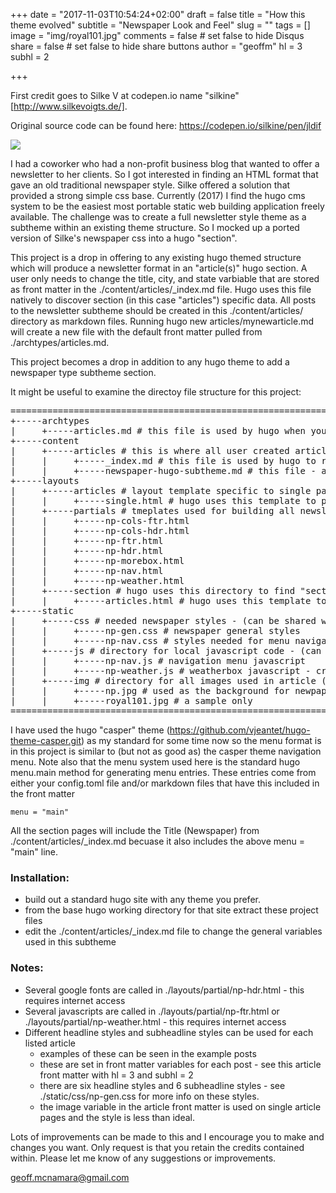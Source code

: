 +++
date = "2017-11-03T10:54:24+02:00"
draft = false
title = "How this theme evolved"
subtitle = "Newspaper Look and Feel"
slug = ""
tags = []
image = "img/royal101.jpg"
comments = false	# set false to hide Disqus
share = false	# set false to hide share buttons
author = "geoffm"
hl = 3
subhl = 2

+++

First credit goes to Silke V at codepen.io name "silkine" [http://www.silkevoigts.de/].


Original source code can be found here: https://codepen.io/silkine/pen/jldif


![](/img/newspaper-hugo-subtheme.png)


I had a coworker who had a non-profit business blog that wanted to offer a newsletter to her clients.
So I got interested in finding an HTML format that gave an old traditional newspaper style.
Silke offered a solution that provided a strong simple css base. Currently (2017) I find
the hugo cms system to be the easiest most portable static web building application freely available.
The challenge was to create a full newsletter style theme as a subtheme within an existing theme
structure. So I mocked up a ported version of Silke's newspaper css into a hugo "section".

This project is a drop in offering to any existing hugo themed structure which will produce
a newsletter format in an "article(s)" hugo section. A user only needs to change the title, city,
and state varbiable that are stored as front matter in the ./content/articles/_index.md file.
Hugo uses this file natively to discover section (in this case "articles") specific data. All
posts to the newsletter subtheme should be created in this ./content/articles/ directory as markdown
files. Running hugo new articles/mynewarticle.md will create a new file with the default front matter
pulled from ./archtypes/articles.md.

This project becomes a drop in addition to any hugo theme to add a newspaper type subtheme section.

<!--more-->

It might be useful to examine the directoy file structure for this project:

<pre>
============================================================
+-----archtypes
|     +-----articles.md # this file is used by hugo when you create a new article - provides front matter
+-----content
|     +-----articles # this is where all user created article markdown postings reside
|     |     +-----_index.md # this file is used by hugo to read front matter and populate general variable - similar to a config file
|     |     +-----newspaper-hugo-subtheme.md # this file - an article posting
+-----layouts
|     +-----articles # layout template specific to single page articles
|     |     +-----single.html # hugo uses this template to produce and single page for a posted article
|     +-----partials # tmeplates used for building all newsletter-hugo-subtheme pages - thanks and credit to codepen.io name "silkine"
|     |     +-----np-cols-ftr.html
|     |     +-----np-cols-hdr.html
|     |     +-----np-ftr.html
|     |     +-----np-hdr.html
|     |     +-----np-morebox.html
|     |     +-----np-nav.html
|     |     +-----np-weather.html
|     +-----section # hugo uses this directory to find "section" specific "list" templates
|     |     +-----articles.html # hugo uses this template to combine postings into a newletter front page
+-----static
|     +-----css # needed newspaper styles - (can be shared with other themes of course)
|     |     +-----np-gen.css # newspaper general styles
|     |     +-----np-nav.css # styles needed for menu navigation
|     +-----js # directory for local javascript code - (can be shared with other themes of course)
|     |     +-----np-nav.js # navigation menu javascript
|     |     +-----np-weather.js # weatherbox javascript - credit and thanks to simpleweatherjs.com
|     +-----img # directory for all images used in article (can be shared with other themes of course)
|     |     +-----np.jpg # used as the background for newpaper-hugo-subtheme
|     |     +-----royal101.jpg # a sample only
============================================================
</pre>

I have used the hugo "casper" theme (https://github.com/vjeantet/hugo-theme-casper.git) as my standard for some time now so the 
menu format is in this project is similar to (but not as good as) the casper theme navigation menu. Note also that the menu
system used here is the standard hugo menu.main method for generating menu entries. These entries come from either
your config.toml file and/or markdown files that have this included in the front matter

```
menu = "main"
```

All the section pages will include the Title (Newspaper) from ./content/articles/_index.md becuase 
it also includes the above menu = "main" line.

### Installation:

* build out a standard hugo site with any theme you prefer.
* from the base hugo working directory for that site extract these project files
* edit the ./content/articles/_index.md file to change the general variables used in this subtheme

### Notes:

* Several google fonts are called in ./layouts/partial/np-hdr.html - this requires internet access
* Several javascripts  are called in ./layouts/partial/np-ftr.html or ./layouts/partial/np-weather.html - this requires internet access
* Different headline styles and subheadline styles can be used for each listed article 
  - examples of these can be seen in the example posts
  - these are set in front matter variables for each post - see this article front matter with hl = 3 and subhl = 2
  - there are six headline styles and 6 subheadline styles - see ./static/css/np-gen.css for more info on these styles.
  - the image variable in the article front matter is used on single article pages and the style is less than ideal.


Lots of improvements can be made to this and I encourage you to make and changes you want. Only request is that you retain the credits
contained within. Please let me know of any suggestions or improvements.

<geoff.mcnamara@gmail.com>

